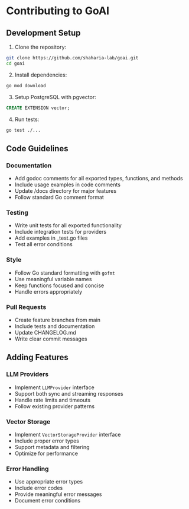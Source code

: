 # Contributing to GoAI

## Development Setup

1. Clone the repository:
```bash
git clone https://github.com/shaharia-lab/goai.git
cd goai
```

2. Install dependencies:
```bash
go mod download
```

3. Setup PostgreSQL with pgvector:
```sql
CREATE EXTENSION vector;
```

4. Run tests:
```bash
go test ./...
```

## Code Guidelines

### Documentation
- Add godoc comments for all exported types, functions, and methods
- Include usage examples in code comments
- Update /docs directory for major features
- Follow standard Go comment format

### Testing
- Write unit tests for all exported functionality
- Include integration tests for providers
- Add examples in _test.go files
- Test all error conditions

### Style
- Follow Go standard formatting with `gofmt`
- Use meaningful variable names
- Keep functions focused and concise
- Handle errors appropriately

### Pull Requests
- Create feature branches from main
- Include tests and documentation
- Update CHANGELOG.md
- Write clear commit messages

## Adding Features

### LLM Providers
- Implement `LLMProvider` interface
- Support both sync and streaming responses
- Handle rate limits and timeouts
- Follow existing provider patterns

### Vector Storage
- Implement `VectorStorageProvider` interface
- Include proper error types
- Support metadata and filtering
- Optimize for performance

### Error Handling
- Use appropriate error types
- Include error codes
- Provide meaningful error messages
- Document error conditions